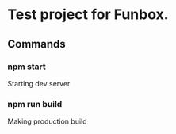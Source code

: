 # Test project for Funbox.

## Commands

### **npm start**
Starting dev server

### **npm run build**
Making production build
